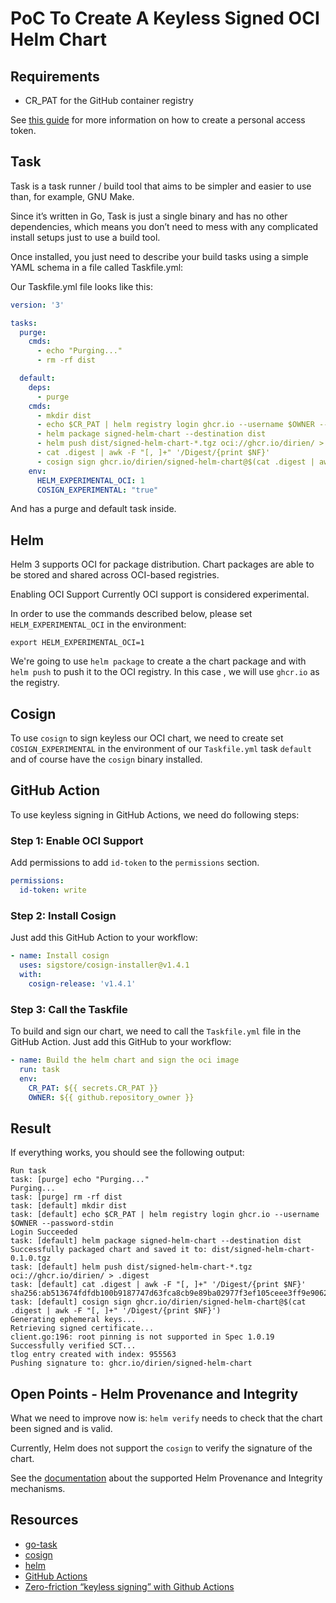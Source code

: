 # PoC To Create A Keyless Signed OCI Helm Chart

## Requirements

- CR_PAT for the GitHub container registry

See [this guide](https://docs.github.com/en/packages/working-with-a-github-packages-registry/working-with-the-container-registry)
for more information on how to create a personal access token.

## Task

Task is a task runner / build tool that aims to be simpler and easier to use than, for example, GNU Make.

Since it’s written in Go, Task is just a single binary and has no other dependencies, which means you don’t need to mess
with any complicated install setups just to use a build tool.

Once installed, you just need to describe your build tasks using a simple YAML schema in a file called Taskfile.yml:

Our Taskfile.yml file looks like this:

```yaml
version: '3'

tasks:
  purge:
    cmds:
      - echo "Purging..."
      - rm -rf dist

  default:
    deps:
      - purge
    cmds:
      - mkdir dist
      - echo $CR_PAT | helm registry login ghcr.io --username $OWNER --password-stdin
      - helm package signed-helm-chart --destination dist
      - helm push dist/signed-helm-chart-*.tgz oci://ghcr.io/dirien/ > .digest
      - cat .digest | awk -F "[, ]+" '/Digest/{print $NF}'
      - cosign sign ghcr.io/dirien/signed-helm-chart@$(cat .digest | awk -F "[, ]+" '/Digest/{print $NF}')
    env:
      HELM_EXPERIMENTAL_OCI: 1
      COSIGN_EXPERIMENTAL: "true"
```

And has a purge and default task inside.

## Helm

Helm 3 supports OCI for package distribution. Chart packages are able to be stored and shared across OCI-based
registries.

Enabling OCI Support Currently OCI support is considered experimental.

In order to use the commands described below, please set `HELM_EXPERIMENTAL_OCI` in the environment:

```
export HELM_EXPERIMENTAL_OCI=1
```

We're going to use `helm package` to create a the chart package and with `helm push` to push it to the OCI registry. In
this case , we will use `ghcr.io` as the registry.

## Cosign

To use `cosign` to sign keyless our OCI chart, we need to create set `COSIGN_EXPERIMENTAL` in the environment of
our `Taskfile.yml` task `default` and of course have the `cosign` binary installed.

## GitHub Action

To use keyless signing in GitHub Actions, we need do following steps:

### Step 1: Enable OCI Support

Add permissions to add `id-token` to the `permissions` section.

```yaml
permissions:
  id-token: write
```

### Step 2: Install Cosign

Just add this GitHub Action to your workflow:

```yaml
- name: Install cosign
  uses: sigstore/cosign-installer@v1.4.1
  with:
    cosign-release: 'v1.4.1'
```

### Step 3: Call the Taskfile

To build and sign our chart, we need to call the `Taskfile.yml` file in the GitHub Action. Just add this GitHub to your
workflow:

```yaml
- name: Build the helm chart and sign the oci image
  run: task
  env:
    CR_PAT: ${{ secrets.CR_PAT }}
    OWNER: ${{ github.repository_owner }}
```

## Result

If everything works, you should see the following output:

```shell
Run task
task: [purge] echo "Purging..."
Purging...
task: [purge] rm -rf dist
task: [default] mkdir dist
task: [default] echo $CR_PAT | helm registry login ghcr.io --username $OWNER --password-stdin
Login Succeeded
task: [default] helm package signed-helm-chart --destination dist
Successfully packaged chart and saved it to: dist/signed-helm-chart-0.1.0.tgz
task: [default] helm push dist/signed-helm-chart-*.tgz oci://ghcr.io/dirien/ > .digest
task: [default] cat .digest | awk -F "[, ]+" '/Digest/{print $NF}'
sha256:ab513674fdfdb100b9187747d63fca8cb9e89ba02977f3ef105ceee3ff9e9062
task: [default] cosign sign ghcr.io/dirien/signed-helm-chart@$(cat .digest | awk -F "[, ]+" '/Digest/{print $NF}')
Generating ephemeral keys...
Retrieving signed certificate...
client.go:196: root pinning is not supported in Spec 1.0.19
Successfully verified SCT...
tlog entry created with index: 955563
Pushing signature to: ghcr.io/dirien/signed-helm-chart
```

## Open Points - Helm Provenance and Integrity

What we need to improve now is: `helm verify` needs to check that the chart been signed and is valid.

Currently, Helm does not support the `cosign` to verify the signature of the chart.

See the [documentation](https://helm.sh/docs/topics/provenance/) about the supported Helm Provenance and Integrity
mechanisms.

## Resources

- [go-task](https://taskfile.dev/)
- [cosign](https://github.com/sigstore/cosign)
- [helm](https://helm.sh/)
- [GitHub Actions](https://docs.github.com/en/actions)
- [Zero-friction “keyless signing” with Github Actions](https://chainguard.dev/posts/2021-12-01-zero-friction-keyless-signing)